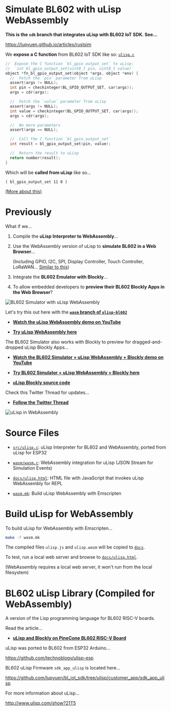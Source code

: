 # Simulate BL602 with uLisp WebAssembly

__This is the `sdk` branch that integrates uLisp with BL602 IoT SDK. See...__

https://lupyuen.github.io/articles/rustsim

We __expose a C function__ from BL602 IoT SDK like so: [`ulisp.c`](src/ulisp.c#L4164-L4186)

```c
//  Expose the C function `bl_gpio_output_set` to uLisp:
//  `int bl_gpio_output_set(uint8_t pin, uint8_t value)`
object *fn_bl_gpio_output_set(object *args, object *env) {
  //  Fetch the `pin` parameter from uLisp
  assert(args != NULL);
  int pin = checkinteger(BL_GPIO_OUTPUT_SET, car(args));
  args = cdr(args);

  //  Fetch the `value` parameter from uLisp
  assert(args != NULL);
  int value = checkinteger(BL_GPIO_OUTPUT_SET, car(args));
  args = cdr(args);

  //  No more parameters
  assert(args == NULL);

  //  Call the C function `bl_gpio_output_set`
  int result = bl_gpio_output_set(pin, value);

  //  Return the result to uLisp
  return number(result);
}
```

Which will be __called from uLisp__ like so...

```text
( bl_gpio_output_set 11 0 )
```

[(More about this)](http://www.ulisp.com/show?19Q4)

# Previously

What if we...

1.  Compile the __uLisp Interpreter to WebAssembly__...

1.  Use the WebAssembly version of uLisp to __simulate BL602 in a Web Browser__...

    (Including GPIO, I2C, SPI, Display Controller, Touch Controller, LoRaWAN... [Similar to this](https://lupyuen.github.io/pinetime-rust-mynewt/articles/simulator))

1.  Integrate the __BL602 Emulator with Blockly__...

1.  To allow embedded developers to __preview their BL602 Blockly Apps in the Web Browser__?

![BL602 Simulator with uLisp WebAssembly](https://lupyuen.github.io/images/lisp-simulator.png)

Let's try this out here with the [__`wasm` branch of `ulisp-bl602`__](https://github.com/lupyuen/ulisp-bl602/tree/wasm)

- [__Watch the uLisp WebAssembly demo on YouTube__](https://youtu.be/9uegWNcokxY)

- [__Try uLisp WebAssembly here__](https://lupyuen.github.io/ulisp-bl602/ulisp.html)

The BL602 Simulator also works with Blockly to preview for dragged-and-dropped uLisp Blockly Apps...

- [__Watch the BL602 Simulator + uLisp WebAssembly + Blockly demo on YouTube__](https://youtu.be/Ag2CERd1OzQ)

- [__Try BL602 Simulator + uLisp WebAssembly + Blockly here__](https://appkaki.github.io/blockly-ulisp/demos/simulator/)

- [__uLisp Blockly source code__](https://github.com/AppKaki/blockly-ulisp)

Check this Twitter Thread for updates...

- [__Follow the Twitter Thread__](https://twitter.com/MisterTechBlog/status/1393554618924212224)

![uLisp in WebAssembly](https://lupyuen.github.io/images/lisp-wasm.png)

# Source Files

-   [`src/ulisp.c`](src/ulisp.c): uLisp Interpreter for BL602 and WebAssembly, ported from uLisp for ESP32

-   [`wasm/wasm.c`](wasm/wasm.c): WebAssembly integration for uLisp (JSON Stream for Simulation Events)

-   [`docs/ulisp.html`](docs/ulisp.html): HTML file with JavaScript that invokes uLisp WebAssembly for REPL

-   [`wasm.mk`](wasm.mk): Build uLisp WebAssembly with Emscripten

# Build uLisp for WebAssembly

To build uLisp for WebAssembly with Emscripten...

```bash
make -f wasm.mk
```

The compiled files `ulisp.js` and `ulisp.wasm` will be copied to [`docs`](docs).

To test, run a local web server and browse to [`docs/ulisp.html`](docs/ulisp.html).

(WebAssembly requires a local web server, it won't run from the local filesystem)

# BL602 uLisp Library (Compiled for WebAssembly)

A version of the Lisp programming language for BL602 RISC-V boards.

Read the article...

- [__uLisp and Blockly on PineCone BL602 RISC-V Board__](https://lupyuen.github.io/articles/lisp)

uLisp was ported to BL602 from ESP32 Arduino...

https://github.com/technoblogy/ulisp-esp

BL602 uLisp Firmware `sdk_app_ulisp` is located here...

https://github.com/lupyuen/bl_iot_sdk/tree/ulisp/customer_app/sdk_app_ulisp

For more information about uLisp...

http://www.ulisp.com/show?21T5
